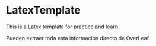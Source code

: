 # LatexTemplate
This is a Latex template for practice and learn.
 
Pueden extraer toda esta información directo de OverLeaf.
